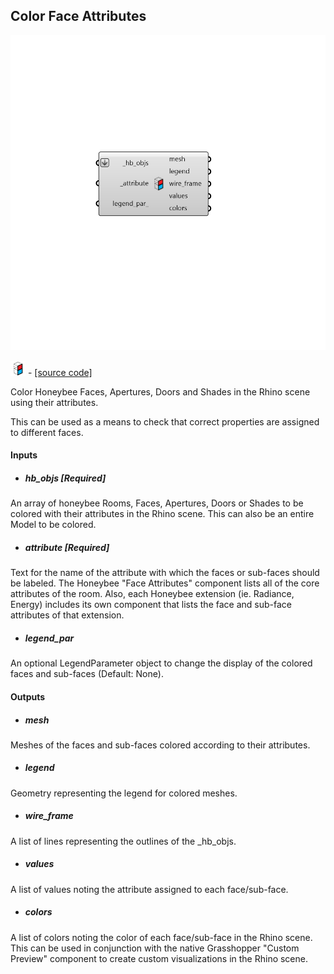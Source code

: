 ## Color Face Attributes

![](../../images/components/Color_Face_Attributes.png)

![](../../images/icons/Color_Face_Attributes.png) - [[source code]](https://github.com/ladybug-tools/honeybee-grasshopper-core/blob/master/ladybug_grasshopper/src//HB%20Color%20Face%20Attributes.py)


Color Honeybee Faces, Apertures, Doors and Shades in the Rhino scene using their attributes. 

This can be used as a means to check that correct properties are assigned to different faces. 



#### Inputs
* ##### hb_objs [Required]
An array of honeybee Rooms, Faces, Apertures, Doors or Shades to be colored with their attributes in the Rhino scene. This can also be an entire Model to be colored. 
* ##### attribute [Required]
Text for the name of the attribute with which the faces or sub-faces should be labeled. The Honeybee "Face Attributes" component lists all of the core attributes of the room. Also, each Honeybee extension (ie. Radiance, Energy) includes its own component that lists the face and sub-face attributes of that extension. 
* ##### legend_par 
An optional LegendParameter object to change the display of the colored faces and sub-faces (Default: None). 

#### Outputs
* ##### mesh
Meshes of the faces and sub-faces colored according to their attributes. 
* ##### legend
Geometry representing the legend for colored meshes. 
* ##### wire_frame
A list of lines representing the outlines of the _hb_objs. 
* ##### values
A list of values noting the attribute assigned to each face/sub-face. 
* ##### colors
A list of colors noting the color of each face/sub-face in the Rhino scene. This can be used in conjunction with the native Grasshopper "Custom Preview" component to create custom visualizations in the Rhino scene. 